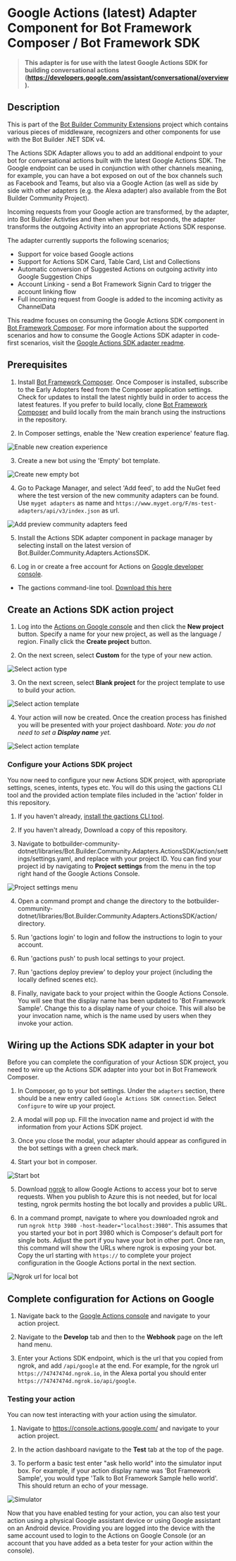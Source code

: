 # Google Actions (latest) Adapter Component for Bot Framework Composer / Bot Framework SDK

> **This adapter is for use with the latest Google Actions SDK for building conversational actions (https://developers.google.com/assistant/conversational/overview).**

## Description

This is part of the [Bot Builder Community Extensions](https://github.com/botbuildercommunity) project which contains various pieces of middleware, recognizers and other components for use with the Bot Builder .NET SDK v4.

The Actions SDK Adapter allows you to add an additional endpoint to your bot for conversational actions built with the latest Google Actions SDK. The Google endpoint can be used in conjunction with other channels meaning, for example, you can have a bot exposed on out of the box channels such as Facebook and Teams, but also via a Google Action (as well as side by side with other adapters (e.g. the Alexa adapter) also available from the Bot Builder Community Project).

Incoming requests from your Google action are transformed, by the adapter, into Bot Builder Activties and then when your bot responds, the adapter transforms the outgoing Activity into an appropriate Actions SDK response.

The adapter currently supports the following scenarios;

- Support for voice based Google actions
- Support for Actions SDK Card, Table Card, List and Collections
- Automatic conversion of Suggested Actions on outgoing activity into Google Suggestion Chips
- Account Linking - send a Bot Framework Signin Card to trigger the account linking flow
- Full incoming request from Google is added to the incoming activity as ChannelData

This readme focuses on consuming the Google Actions SDK component in [Bot Framework Composer](https://docs.microsoft.com/en-us/composer/introduction). For more information about the supported scenarios and how to consume the Google Actions SDK adapter in code-first scenarios, visit the [Google Actions SDK adapter readme](https://github.com/BotBuilderCommunity/botbuilder-community-dotnet/blob/develop/libraries/Bot.Builder.Community.Adapters.ActionsSDK/README.md).

## Prerequisites

1. Install [Bot Framework Composer](https://dev.botframework.com/). Once Composer is installed, subscribe to the Early Adopters feed from the Composer application settings. Check for updates to install the latest nightly build in order to access the latest features. If you prefer to build locally, clone [Bot Framework Composer](https://github.com/microsoft/BotFramework-Composer) and build locally from the main branch using the instructions in the repository.

2. In Composer settings, enable the 'New creation experience' feature flag.

![Enable new creation experience](/libraries/Bot.Builder.Community.Adapters.Alexa/media/bot-service-adapter-connect-alexa/component-1-flag.png?raw=true)

3. Create a new bot using the 'Empty' bot template.

![Create new empty bot](/libraries/Bot.Builder.Community.Adapters.Alexa/media/bot-service-adapter-connect-alexa/component-2-new-bot.PNG?raw=true)

4. Go to Package Manager, and select 'Add feed', to add the NuGet feed where the test version of the new community adapters can be found. Use `myget adapters` as name and `https://www.myget.org/F/ms-test-adapters/api/v3/index.json` as url.

![Add preview community adapters feed](/libraries/Bot.Builder.Community.Adapters.Alexa/media/bot-service-adapter-connect-alexa/component-3-add-feed.PNG?raw=true)

5. Install the Actions SDK adapter component in package manager by selecting install on the latest version of Bot.Builder.Community.Adapters.ActionsSDK.

6. Log in or create a free account for Actions on [Google developer console](https://console.actions.google.com/).

- The gactions command-line tool. [Download this here](https://developers.google.com/assistant/conversational/quickstart#install_the_gactions_command-line_tool)

## Create an Actions SDK action project

1. Log into the [Actions on Google console](https://console.actions.google.com/) and then click the **New project** button. Specify a name for your new project, as well as the language / region. Finally click the **Create project** button.

2. On the next screen, select **Custom** for the type of your new action.

![Select action type](/libraries/Bot.Builder.Community.Adapters.ActionsSDK/media/actions-sdk-select-project-type.PNG?raw=true)

3. On the next screen, select **Blank project** for the project template to use to build your action.

![Select action template](/libraries/Bot.Builder.Community.Adapters.ActionsSDK/media/actions-sdk-select-project-type-2.PNG?raw=true)

4. Your action will now be created. Once the creation process has finished you will be presented with your project dashboard. _Note: you do not need to set a **Display name** yet._

![Select action template](/libraries/Bot.Builder.Community.Adapters.ActionsSDK/media/actions-sdk-project-created.PNG?raw=true)

### Configure your Actions SDK project

You now need to configure your new Actions SDK project, with appropriate settings, scenes, intents, types etc. You will do this using the gactions CLI tool and the provided action template files included in the 'action' folder in this repository.

1. If you haven't already, [install the gactions CLI tool](https://developers.google.com/assistant/conversational/quickstart#install_the_gactions_command-line_tool).

2. If you haven't already, Download a copy of this repository.

3. Navigate to botbuilder-community-dotnet/libraries/Bot.Builder.Community.Adapters.ActionsSDK/action/settings/settings.yaml, and replace <YOUR PROJECT ID> with your project ID. You can find your project id by navigating to **Project settings** from the menu in the top right hand of the Google Actions Console.

![Project settings menu](/libraries/Bot.Builder.Community.Adapters.ActionsSDK/media/actions-sdk-select-project-settings.PNG?raw=true)

4. Open a command prompt and change the directory to the botbuilder-community-dotnet/libraries/Bot.Builder.Community.Adapters.ActionsSDK/action/ directory.

5. Run 'gactions login' to login and follow the instructions to login to your account.

6. Run 'gactions push' to push local settings to your project.

7. Run 'gactions deploy preview' to deploy your project (including the locally defined scenes etc).

8. Finally, navigate back to your project within the Google Actions Console. You will see that the display name has been updated to 'Bot Framework Sample'. Change this to a display name of your choice. This will also be your invocation name, which is the name used by users when they invoke your action.

## Wiring up the Actions SDK adapter in your bot

Before you can complete the configuration of your Actiosn SDK project, you need to wire up the Actions SDK adapter into your bot in Bot Framework Composer.

1. In Composer, go to your bot settings. Under the `adapters` section, there should be a new entry called `Google Actions SDK connection`. Select `Configure` to wire up your project.

2. A modal will pop up. Fill the invocation name and project id with the information from your Actions SDK project.

3. Once you close the modal, your adapter should appear as configured in the bot settings with a green check mark.

4. Start your bot in composer.

![Start bot](/libraries/Bot.Builder.Community.Adapters.Alexa/media/bot-service-adapter-connect-alexa/component-4-start-bot.PNG?raw=true)

5. Download [ngrok](https://ngrok.com/) to allow Google Actions to access your bot to serve requests. When you publish to Azure this is not needed, but for local testing, ngrok permits hosting the bot locally and provides a public URL.

6. In a command prompt, navigate to where you downloaded ngrok and run `ngrok http 3980 -host-header="localhost:3980"`. This assumes that you started your bot in port 3980 which is Composer's default port for single bots. Adjust the port if you have your bot in other port. Once ran, this command will show the URLs where ngrok is exposing your bot. Copy the url starting with `https://` to complete your project configuration in the Google Actions portal in the next section.

![Ngrok url for local bot](/libraries/Bot.Builder.Community.Adapters.Alexa/media/bot-service-adapter-connect-alexa/component-5-ngrok.PNG?raw=true)

## Complete configuration for Actions on Google

1. Navigate back to the [Google Actions console](https://console.actions.google.com/) and navigate to your action project.

2. Navigate to the **Develop** tab and then to the **Webhook** page on the left hand menu.

3. Enter your Actions SDK endpoint, which is the url that you copied from ngrok, and add `/api/google` at the end. For example, for the ngrok url `https://74747474d.ngrok.io`, in the Alexa portal you should enter `https://74747474d.ngrok.io/api/google`.

### Testing your action

You can now test interacting with your action using the simulator.

1. Navigate to https://console.actions.google.com/ and navigate to your action project.

2. In the action dashboard navigate to the **Test** tab at the top of the page.

3. To perform a basic test enter "ask <ACTION DISPLAY NAME> hello world" into the simulator input box. For example, if your action display name was 'Bot Framework Sample', you would type 'Talk to Bot Framework Sample hello world'. This should return an echo of your message.

![Simulator](/libraries/Bot.Builder.Community.Adapters.Google/media/simulator-test.PNG?raw=true)

Now that you have enabled testing for your action, you can also test your action using a physical Google assistant device or using Google assistant on an Android device. Providing you are logged into the device with the same account used to login to the Actions on Google Console (or an account that you have added as a beta tester for your action within the console).
